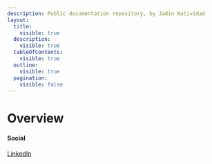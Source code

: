 ```yaml
---
description: Public documentation repository, by Jadin Natividad
layout:
  title:
    visible: true
  description:
    visible: true
  tableOfContents:
    visible: true
  outline:
    visible: true
  pagination:
    visible: false
---
```


# Overview

#### Social

[LinkedIn](http://www.linkedin.com/in/jadin-natividad)

